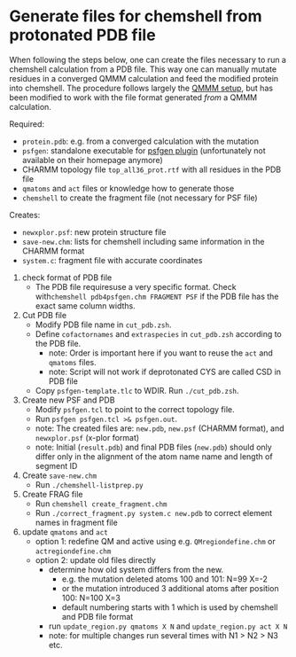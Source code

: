 # Generate files for chemshell from protonated PDB file

When following the steps below, one can create the files necessary to run a chemshell calculation from a PDB file. 
This way one can manually mutate residues in a converged QMMM calculation and feed the modified protein into chemshell.
The procedure follows largely the [QMMM setup](https://sites.google.com/site/ragnarbjornsson/mm-and-qm-mm-setup), 
but has been modified to work with the file format generated _from_ a QMMM calculation.

Required:
- `protein.pdb`: e.g. from a converged calculation with the mutation
- `psfgen`: standalone executable for [psfgen plugin](https://www.ks.uiuc.edu/Research/vmd/plugins/psfgen/) 
(unfortunately not available on their homepage anymore)
- CHARMM topology file `top_all36_prot.rtf` with all residues in the PDB file
- `qmatoms` and `act` files or knowledge how to generate those 
- `chemshell` to create the fragment file (not necessary for PSF file)

Creates:
- `newxplor.psf`: new protein structure file
- `save-new.chm`: lists for chemshell including same information in the CHARMM format 
- `system.c`: fragment file with accurate coordinates

1. check format of PDB file
	- The PDB file requiresuse a very specific format. Check with`chemshell pdb4psfgen.chm FRAGMENT PSF` if the PDB file has the exact same column widths.
2. Cut PDB file 
	- Modify PDB file name in `cut_pdb.zsh`.
	- Define `cofactornames` and `extraspecies` in `cut_pdb.zsh` according to the PDB file.
		- note: Order is important here if you want to reuse the `act` and `qmatoms` files.
		- note: Script will not work if deprotonated CYS are called CSD in PDB file
	- Copy `psfgen-template.tlc` to WDIR. Run `./cut_pdb.zsh`.
3. Create new PSF and PDB
	- Modify `psfgen.tcl` to point to the correct topology file.
	- Run `psfgen psfgen.tcl >& psfgen.out`.
	- note: The created files are: `new.pdb`, `new.psf` (CHARMM format), and `newxplor.psf` (x-plor format)
	- note: Initial (`result.pdb`) and final PDB files (`new.pdb`) should only differ only in the alignment of the atom name name and length of segment ID
4. Create `save-new.chm`
	- Run `./chemshell-listprep.py` 
5. Create FRAG file
	- Run `chemshell create_fragment.chm` 
	- Run `./correct_fragment.py system.c new.pdb` to correct element names in fragment file
6. update `qmatoms` and `act`
	- option 1: redefine QM and active using e.g. `QMregiondefine.chm` or `actregiondefine.chm`
	- option 2: update old files directly
		- determine how old system differs from the new. 
			- e.g. the mutation deleted atoms 100 and 101: N=99 X=-2
			- or the mutation introduced 3 additional atoms after position 100: N=100 X=3
			- default numbering starts with 1 which is used by chemshell and PDB file format
		- run `update_region.py qmatoms X N` and `update_region.py act X N`
		- note: for multiple changes run several times with N1 > N2 > N3 etc.
